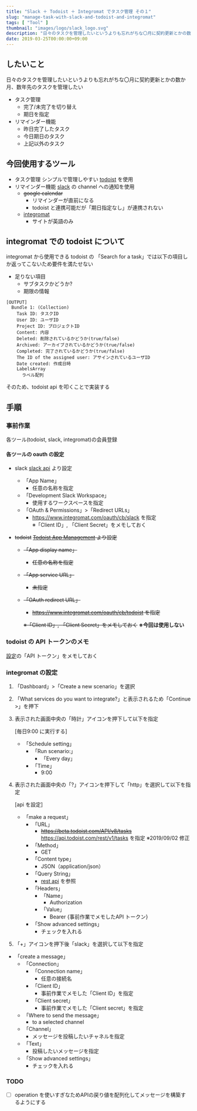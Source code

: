 ```yaml
---
title: "Slack ＋ Todoist ＋ Integromat でタスク管理 その１"
slug: "manage-task-with-slack-and-todoist-and-integromat"
tags: [ "Tool" ]
thumbnail: "images/logo/slack_logo.svg"
description: "日々のタスクを管理したいというよりも忘れがちな〇月に契約更新とかの数か月、数年先のタスクを管理したい"
date: 2019-03-25T00:00:00+09:00
---
```


## したいこと

日々のタスクを管理したいというよりも忘れがちな〇月に契約更新とかの数か月、数年先のタスクを管理したい

* タスク管理
  * 完了/未完了を切り替え
  * 期日を指定
* リマインダー機能
  * 昨日完了したタスク
  * 今日期日のタスク
  * 上記以外のタスク

## 今回使用するツール

* タスク管理
  シンプルで管理しやすい [todoist](https://todoist.com/?lang=ja) を使用
* リマインダー機能
  [slack](https://slack.com/intl/ja-jp/lp/three?cvosrc=ppc.google.d_ppc_google_ja_jp_brand-hv&cvo_creative=302825870859&utm_medium=ppc&utm_source=google&utm_campaign=d_ppc_google_ja_jp_brand-hv&utm_term=slack&&cvosrc=ppc.google.slack&cvo_campaign=&cvo_crid=302825870859&Matchtype=e&utm_source=google&utm_medium=ppc&c3api=5523,302825870859,slack&gclid=EAIaIQobChMI9pr_seia4QIV2qmWCh0zXQp4EAAYASAAEgLmtPD_BwE&gclsrc=aw.ds) の channel への通知を使用
  * ~~google calendar~~
    * リマインダーが直前になる
    * todoist と連携可能だが「期日指定なし」が連携されない
  * [integromat](https://www.integromat.com/en/)
    * サイトが英語のみ

## integromat での todoist について

integromat から使用できる todoist の 「Search for a task」では以下の項目しか返ってこないため要件を満たせない

* 足りない項目
  * サブタスクかどうか?
  * 期限の情報

```text
[OUTPUT]
  Bundle 1: (Collection)
    Task ID: タスクID
    User ID: ユーザID
    Project ID: プロジェクトID
    Content: 内容
    Deleted: 削除されているかどうか(true/false)
    Archived: アーカイブされているかどうか(true/false)
    Completed: 完了されているかどうか(true/false)
    The ID of the assigned user: アサインされているユーザID
    Date created: 作成日時
    LabelsArray
      ラベル配列
```

そのため、todoist api を叩くことで実装する

## 手順

### 事前作業

各ツール(todoist, slack, integromat)の会員登録

#### 各ツールの oauth の設定

* slack
    [slack api](https://api.slack.com/) より設定
  * 「App Name」
    * 任意の名称を指定
  * 「Development Slack Workspace」
    * 使用するワークスペースを指定
  * 「OAuth & Permissions」>「Redirect URLs」
    * <https://www.integromat.com/oauth/cb/slack> を指定  
      ※「Client ID」, 「Client Secret」をメモしておく

* ~~todoist~~
    ~~[Todoist App Management](https://developer.todoist.com/appconsole.html) より設定~~
  * ~~「App display name」~~
    * ~~任意の名称を指定~~
  * ~~「App service URL」~~
    * ~~未指定~~
  * ~~「OAuth redirect URL」~~
    * ~~<https://www.integromat.com/oauth/cb/todoist> を指定~~

    ~~※「Client ID」, 「Client Secret」をメモしておく~~ **※今回は使用しない**

### todoist の API トークンのメモ

[設定](https://todoist.com/prefs/integrations)の「API トークン」をメモしておく

### integromat の設定

1. 「Dashboard」>「Create a new scenario」を選択
2. 「What services do you want to integrate?」と表示されるため「Continue >」を押下
3. 表示された画面中央の「時計」アイコンを押下して以下を指定

    [毎日9:00 に実行する]
    * 「Schedule setting」
        * 「Run scenario:」
            * 「Every day」
        * 「Time」
            * 9:00

4. 表示された画面中央の「?」アイコンを押下して「http」を選択して以下を指定

    [api を設定]

    * 「make a request」
      * 「URL」
          * ~~<https://beta.todoist.com/API/v8/tasks>~~ <https://api.todoist.com/rest/v1/tasks> を指定 ※2019/09/02 修正
      * 「Method」
          * GET
      * 「Content type」
          * JSON（application/json）
      * 「Query String」
          * [rest api](https://developer.todoist.com/rest/v8/#get-active-tasks) を参照
      * 「Headers」
          * 「Name」
              * Authorization
          * 「Value」
              * Bearer {事前作業でメモしたAPI トークン}
      * 「Show advanced settings」
          * チェックを入れる

5. 「+」アイコンを押下後「slack」を選択して以下を指定

* 「create a message」
  * 「Connection」
    * 「Connection name」
      * 任意の接続名
    * 「Client ID」
      * 事前作業でメモした「Client ID」を指定
    * 「Client secret」
      * 事前作業でメモした「Client secret」を指定
  * 「Where to send the message」
    * to a selected channel
  * 「Channel」
    * メッセージを投稿したいチャネルを指定
  * 「Text」
    * 投稿したいメッセージを指定
  * 「Show advanced settings」
    * チェックを入れる

### TODO

- [ ] operation を使いすぎなためAPIの戻り値を配列化してメッセージを構築するようにする
